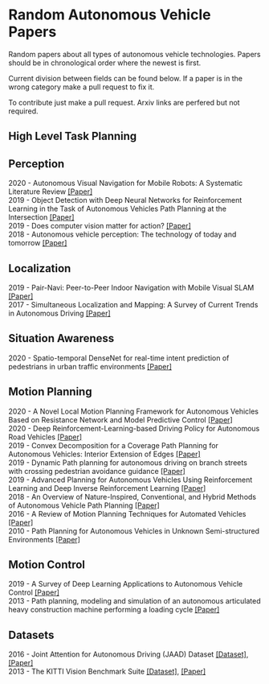 # Random Autonomous Vehicle Papers
Random papers about all types of autonomous vehicle technologies. Papers should be in chronological order where the newest is first.

Current division between fields can be found below. If a paper is in the wrong category make a pull request to fix it.

To contribute just make a pull request. Arxiv links are perfered but not required.

## High Level Task Planning

## Perception
2020 - Autonomous Visual Navigation for Mobile Robots: A Systematic Literature Review [[Paper]](https://dl.acm.org/doi/abs/10.1145/3368961)  
2019 - Object Detection with Deep Neural Networks for Reinforcement Learning in the Task of Autonomous Vehicles Path Planning at the Intersection [[Paper]](https://link.springer.com/article/10.3103/S1060992X19040118)  
2019 - Does computer vision matter for action? [[Paper]](https://arxiv.org/abs/1905.12887)  
2018 - Autonomous vehicle perception: The technology of today and tomorrow [[Paper]](https://www.sciencedirect.com/science/article/pii/S0968090X18302134)  

## Localization
2019 - Pair-Navi: Peer-to-Peer Indoor Navigation with Mobile Visual SLAM [[Paper]](https://ieeexplore.ieee.org/document/8737640)  
2017 - Simultaneous Localization and Mapping: A Survey of Current Trends in Autonomous Driving [[Paper]](https://ieeexplore.ieee.org/document/8025618)  

## Situation Awareness
2020 - Spatio-temporal DenseNet for real-time intent prediction of pedestrians in urban traffic environments [[Paper]](https://www.sciencedirect.com/science/article/abs/pii/S0925231219318065)  

## Motion Planning
2020 - A Novel Local Motion Planning Framework for Autonomous Vehicles Based on Resistance Network and Model Predictive Control [[Paper]](https://ieeexplore.ieee.org/document/8884676)  
2020 - Deep Reinforcement-Learning-based Driving Policy for Autonomous Road Vehicles [[Paper]](https://arxiv.org/abs/1907.05246)  
2019 - Convex Decomposition for a Coverage Path Planning for Autonomous Vehicles: Interior Extension of Edges [[Paper]](https://www.ncbi.nlm.nih.gov/pmc/articles/PMC6806237/)  
2019 - Dynamic Path planning for autonomous driving on branch streets with crossing pedestrian avoidance guidance [[Paper]](https://www.researchgate.net/publication/335500015_Dynamic_Path_planning_for_autonomous_driving_on_branch_streets_with_crossing_pedestrian_avoidance_guidance)  
2019 - Advanced Planning for Autonomous Vehicles Using Reinforcement Learning and Deep Inverse Reinforcement Learning [[Paper]](https://www.researchgate.net/publication/330400231_Advanced_Planning_for_Autonomous_Vehicles_Using_Reinforcement_Learning_and_Deep_Inverse_Reinforcement_Learning)  
2018 - An Overview of Nature-Inspired, Conventional, and Hybrid Methods of Autonomous Vehicle Path Planning [[Paper]](https://www.researchgate.net/publication/326516894_An_Overview_of_Nature-Inspired_Conventional_and_Hybrid_Methods_of_Autonomous_Vehicle_Path_Planning)  
2016 - A Review of Motion Planning Techniques for Automated Vehicles [[Paper]](https://www.researchgate.net/publication/284766879_A_Review_of_Motion_Planning_Techniques_for_Automated_Vehicles)  
2010 - Path Planning for Autonomous Vehicles in Unknown Semi-structured Environments [[Paper]](https://www.researchgate.net/publication/220122077_Path_Planning_for_Autonomous_Vehicles_in_Unknown_Semi-structured_Environments)  


## Motion Control
2019 - A Survey of Deep Learning Applications to Autonomous Vehicle Control [[Paper]](https://arxiv.org/abs/1912.10773)  
2013 - Path planning, modeling and simulation of an autonomous articulated heavy construction machine performing a loading cycle [[Paper]](https://www.sciencedirect.com/science/article/pii/S0307904X12006476)  

## Datasets
2016 - Joint Attention for Autonomous Driving (JAAD) Dataset [[Dataset]](http://data.nvision2.eecs.yorku.ca/JAAD_dataset/), [[Paper]](https://arxiv.org/abs/1609.04741)  
2013 - The KITTI Vision Benchmark Suite [[Dataset]](http://www.cvlibs.net/datasets/kitti/), [[Paper]](http://www.cvlibs.net/publications/Geiger2013IJRR.pdf)